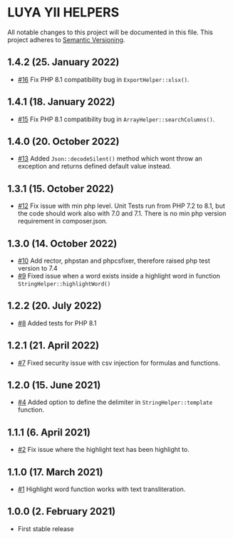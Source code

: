 # LUYA YII HELPERS

All notable changes to this project will be documented in this file. This project adheres to [Semantic Versioning](https://semver.org/).

## 1.4.2 (25. January 2022)

+ [#16](https://github.com/luyadev/yii-helpers/pull/16) Fix PHP 8.1 compatibility bug in `ExportHelper::xlsx()`.

## 1.4.1 (18. January 2022)

+ [#15](https://github.com/luyadev/yii-helpers/pull/15) Fix PHP 8.1 compatibility bug in `ArrayHelper::searchColumns()`.

## 1.4.0 (20. October 2022)

+ [#13](https://github.com/luyadev/yii-helpers/pull/13) Added `Json::decodeSilent()` method which wont throw an exception and returns defined default value instead.

## 1.3.1 (15. October 2022)

+ [#12](https://github.com/luyadev/yii-helpers/pull/12) Fix issue with min php level. Unit Tests run from PHP 7.2 to 8.1, but the code should work also with 7.0 and 7.1. There is no min php version requirement in composer.json.

## 1.3.0 (14. October 2022)

+ [#10](https://github.com/luyadev/yii-helpers/pull/10) Add rector, phpstan and phpcsfixer, therefore raised php test version to 7.4
+ [#9](https://github.com/luyadev/yii-helpers/pull/9) Fixed issue when a word exists inside a highlight word in function `StringHelper::highlightWord()`

## 1.2.2 (20. July 2022)

+ [#8](https://github.com/luyadev/yii-helpers/pull/8) Added tests for PHP 8.1

## 1.2.1 (21. April 2022)

+ [#7](https://github.com/luyadev/yii-helpers/pull/7) Fixed security issue with csv injection for formulas and functions.

## 1.2.0 (15. June 2021)

+ [#4](https://github.com/luyadev/yii-helpers/pull/4) Added option to define the delimiter in `StringHelper::template` function.

## 1.1.1 (6. April 2021)

+ [#2](https://github.com/luyadev/yii-helpers/issues/2) Fix issue where the highlight text has been highlight to.

## 1.1.0 (17. March 2021)

+ [#1](https://github.com/luyadev/yii-helpers/pull/1) Highlight word function works with text transliteration.

## 1.0.0 (2. February 2021)

+ First stable release
